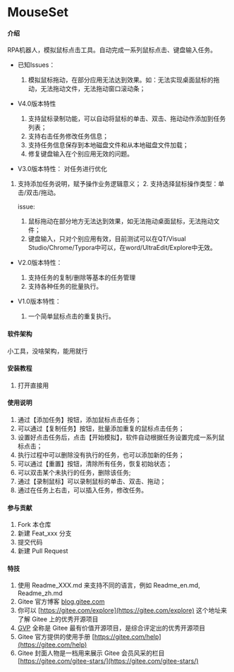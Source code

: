# MouseSet

#### 介绍
RPA机器人，模拟鼠标点击工具。自动完成一系列鼠标点击、键盘输入任务。

- 已知Issues：
  1. 模拟鼠标拖动，在部分应用无法达到效果。如：无法实现桌面鼠标的拖动，无法拖动文件，无法拖动窗口滚动条；
  



- V4.0版本特性
  1. 支持鼠标录制功能，可以自动将鼠标的单击、双击、拖动动作添加到任务列表；
  2. 支持右击任务修改任务信息；
  3. 支持任务信息保存到本地磁盘文件和从本地磁盘文件加载；
  4. 修复键盘输入在个别应用无效的问题。

* V3.0版本特性：
  对任务进行优化
1. 支持添加任务说明，赋予操作业务逻辑意义；
 	2. 支持选择鼠标操作类型：单击/双击/拖动。

 	issue:
 	1. 鼠标拖动在部分地方无法达到效果，如无法拖动桌面鼠标，无法拖动文件；
 	2. 键盘输入，只对个别应用有效，目前测试可以在QT/Visual Studio/Chrome/Typora中可以，在word/UltraEdit/Explore中无效。

* V2.0版本特性：

	1. 支持任务的复制/删除等基本的任务管理
	2. 支持各种任务的批量执行。

* V1.0版本特性：

	1. 一个简单鼠标点击的重复执行。

#### 软件架构
小工具，没啥架构，能用就行


#### 安装教程

1.  打开直接用

#### 使用说明

1.  通过【添加任务】按钮，添加鼠标点击任务；
2.  可以通过【复制任务】按钮，批量添加重复的鼠标点击任务；
3.  设置好点击任务后，点击【开始模拟】，软件自动根据任务设置完成一系列鼠标点击；
4.  执行过程中可以删除没有执行的任务，也可以添加新的任务；
5.  可以通过【重置】按钮，清除所有任务，恢复初始状态；
6.  可以双击某个未执行的任务，删除该任务;
7.  通过【录制鼠标】可以录制鼠标的单击、双击、拖动；
8.  通过在任务上右击，可以插入任务，修改任务。

#### 参与贡献

1.  Fork 本仓库
2.  新建 Feat_xxx 分支
3.  提交代码
4.  新建 Pull Request


#### 特技

1.  使用 Readme\_XXX.md 来支持不同的语言，例如 Readme\_en.md, Readme\_zh.md
2.  Gitee 官方博客 [blog.gitee.com](https://blog.gitee.com)
3.  你可以 [https://gitee.com/explore](https://gitee.com/explore) 这个地址来了解 Gitee 上的优秀开源项目
4.  [GVP](https://gitee.com/gvp) 全称是 Gitee 最有价值开源项目，是综合评定出的优秀开源项目
5.  Gitee 官方提供的使用手册 [https://gitee.com/help](https://gitee.com/help)
6.  Gitee 封面人物是一档用来展示 Gitee 会员风采的栏目 [https://gitee.com/gitee-stars/](https://gitee.com/gitee-stars/)
